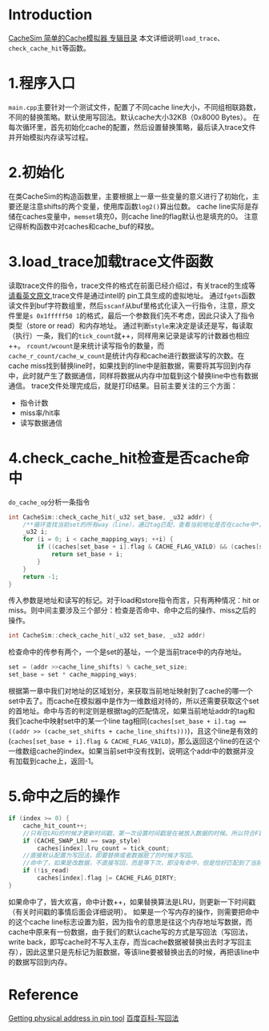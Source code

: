 # Introduction
[CacheSim 简单的Cache模拟器 专辑目录](http://www.findspace.name/easycoding/1717)
本文详细说明`load_trace`、`check_cache_hit`等函数。

# 1.程序入口
`main.cpp`主要针对一个测试文件，配置了不同cache line大小，不同组相联路数，不同的替换策略。默认使用写回法。默认cache大小32KB（0x8000 Bytes）。
在每次循环里，首先初始化cache的配置，然后设置替换策略，最后读入trace文件并开始模拟内存读写过程。
# 2.初始化
在类CacheSim的构造函数里，主要根据上一章一些变量的意义进行了初始化，主要还是注意shifts的两个变量，使用库函数`log2()`算出位数。
cache line实际是存储在caches变量中，`memset`填充0，则cache line的flag默认也是填充的0。
注意记得析构函数中对caches和cache_buf的释放。
# 3.load_trace加载trace文件函数
读取trace文件的指令，trace文件的格式在前面已经介绍过，有关trace的生成等[请看英文原文](http://cseweb.ucsd.edu/classes/fa07/cse240a/project1.html),trace文件是通过intel的 pin工具生成的虚拟地址。
通过`fgets`函数读文件到buf字符数组里，然后`sscanf`从buf里格式化读入一行指令，注意，原文件里是`s 0x1fffff50 1`的格式，最后一个参数我们先不考虑，因此只读入了指令类型（store or read）和内存地址。
通过判断`style`来决定是读还是写，每读取（执行）一条，我们的`tick_count`就++，同样用来记录是读写的计数器也相应++。
`rcount/wcount`是来统计读写指令的数量，而`cache_r_count/cache_w_count`是统计内存和cache进行数据读写的次数。在cache miss找到替换line时，如果找到的line中是脏数据，需要将其写回到内存中，此时就产生了数据通信，同样将数据从内存中加载到这个替换line中也有数据通信。
trace文件处理完成后，就是打印结果。目前主要关注的三个方面：

+ 指令计数
+ miss率/hit率
+ 读写数据通信

# 4.check_cache_hit检查是否cache命中
`do_cache_op`分析一条指令
```cpp
int CacheSim::check_cache_hit(_u32 set_base, _u32 addr) {
    /**循环查找当前set的所有way（line），通过tag匹配，查看当前地址是否在cache中*/
    _u32 i;
    for (i = 0; i < cache_mapping_ways; ++i) {
        if ((caches[set_base + i].flag & CACHE_FLAG_VAILD) && (caches[set_base + i].tag == ((addr >> (cache_set_shifts + cache_line_shifts))))) {
            return set_base + i;
        }
    }
    return -1;
}
```
传入参数是地址和读写的标记。对于load和store指令而言，只有两种情况：hit or miss。则中间主要涉及三个部分：检查是否命中、命中之后的操作、miss之后的操作。
```cpp
int CacheSim::check_cache_hit(_u32 set_base, _u32 addr) 
```
检查命中的传参有两个，一个是set的基址，一个是当前trace中的内存地址。
```cpp
set = (addr >>cache_line_shifts) % cache_set_size;
set_base = set * cache_mapping_ways;
```
根据第一章中我们对地址的区域划分，来获取当前地址映射到了cache的哪一个set中去了。而cache在模拟器中是作为一维数组对待的，所以还需要获取这个set的首地址。命中与否的判定则是根据tag的匹配情况，如果当前地址addr的tag和我们cache中映射set中的某一个line tag相同(`caches[set_base + i].tag == ((addr >> (cache_set_shifts + cache_line_shifts)))`)，且这个line是有效的(`caches[set_base + i].flag & CACHE_FLAG_VAILD`)，那么返回这个line的在这个一维数组cache的index。如果当前set中没有找到，说明这个addr中的数据并没有加载到cache上，返回-1。
# 5.命中之后的操作
```cpp
if (index >= 0) {
    cache_hit_count++;
    //只有在LRU的时候才更新时间戳，第一次设置时间戳是在被放入数据的时候。所以符合FIFO
    if (CACHE_SWAP_LRU == swap_style)
        caches[index].lru_count = tick_count;
    //直接默认配置为写回法，即要替换或者数据脏了的时候才写回。
    //命中了，如果是改数据，不直接写回，而是等下次，即没有命中，但是恰好匹配到了当前line的时候，这时的标记就起作用了，将数据写回内存
    if (!is_read)
        caches[index].flag |= CACHE_FLAG_DIRTY;
}
```
如果命中了，皆大欢喜，命中计数++，如果替换算法是LRU，则更新一下时间戳（有关时间戳的事情后面会详细说明）。
如果是一个写内存的操作，则需要把命中的这个cache line标志设置为脏，因为指令的意思是往这个内存地址写数据，而cache中原来有一份数据，由于我们的默认cache写的方式是写回法（写回法，write back，即写cache时不写入主存，而当cache数据被替换出去时才写回主存），因此这里只是先标记为脏数据，等该line要被替换出去的时候，再把该line中的数据写回到内存。


# Reference
[Getting physical address in pin tool](https://stackoverflow.com/questions/26114260/getting-physical-address-in-pin-tool)
[百度百科-写回法](http://baike.baidu.com/view/178536.htm)

















